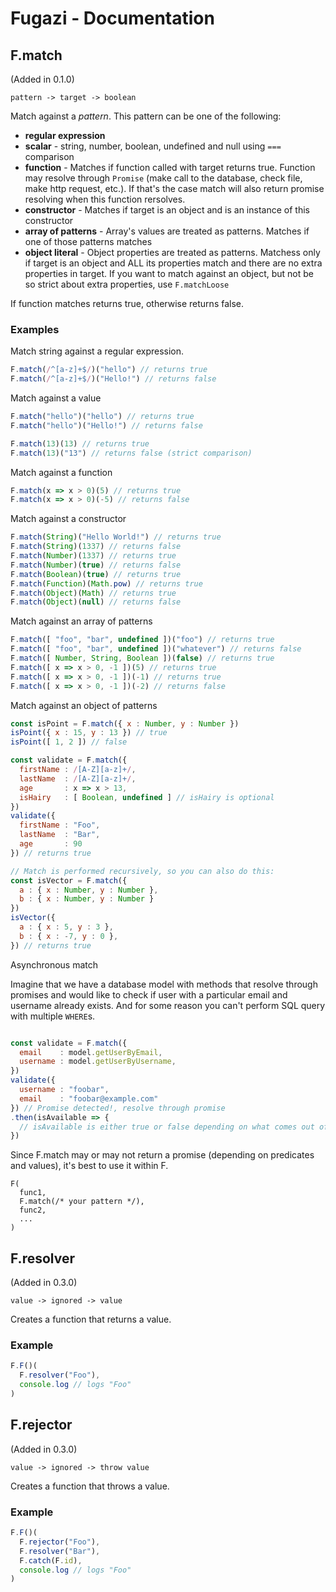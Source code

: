Fugazi - Documentation
================================================================================

## F.match

(Added in 0.1.0)

`pattern -> target -> boolean`

Match against a *pattern*. This pattern can be one of the following: 

 - **regular expression**
 - **scalar** - string, number, boolean, undefined and null using `===`
   comparison
 - **function** - Matches if function called with target returns true. Function
   may resolve through `Promise` (make call to the database, check file, make
   http request, etc.). If that's the case match will also return promise
   resolving when this function rersolves.
 - **constructor** - Matches if target is an object and is an instance of this
   constructor
 - **array of patterns** - Array's values are treated as patterns. Matches if one
   of those patterns matches
 - **object literal** - Object properties are treated as patterns. Matchess
   only if target is an object and ALL its properties match and there are no
   extra properties in target. If you want to match against an object, but not
   be so strict about extra properties, use `F.matchLoose`

If function matches returns true, otherwise returns false.
### Examples

Match string against a regular expression.
```js
F.match(/^[a-z]+$/)("hello") // returns true
F.match(/^[a-z]+$/)("Hello!") // returns false
```

Match against a value
```js
F.match("hello")("hello") // returns true
F.match("hello")("Hello!") // returns false

F.match(13)(13) // returns true
F.match(13)("13") // returns false (strict comparison)
```

Match against a function
```js
F.match(x => x > 0)(5) // returns true
F.match(x => x > 0)(-5) // returns false
```

Match against a constructor
```js
F.match(String)("Hello World!") // returns true
F.match(String)(1337) // returns false
F.match(Number)(1337) // returns true
F.match(Number)(true) // returns false
F.match(Boolean)(true) // returns true
F.match(Function)(Math.pow) // returns true
F.match(Object)(Math) // returns true
F.match(Object)(null) // returns false
```

Match against an array of patterns
```js
F.match([ "foo", "bar", undefined ])("foo") // returns true
F.match([ "foo", "bar", undefined ])("whatever") // returns false
F.match([ Number, String, Boolean ])(false) // returns true
F.match([ x => x > 0, -1 ])(5) // returns true
F.match([ x => x > 0, -1 ])(-1) // returns true
F.match([ x => x > 0, -1 ])(-2) // returns false
```

Match against an object of patterns
```js
const isPoint = F.match({ x : Number, y : Number })
isPoint({ x : 15, y : 13 }) // true
isPoint([ 1, 2 ]) // false

const validate = F.match({
  firstName : /[A-Z][a-z]+/,
  lastName  : /[A-Z][a-z]+/,
  age       : x => x > 13,
  isHairy   : [ Boolean, undefined ] // isHairy is optional
})
validate({
  firstName : "Foo",
  lastName  : "Bar",
  age       : 90
}) // returns true

// Match is performed recursively, so you can also do this:
const isVector = F.match({
  a : { x : Number, y : Number },
  b : { x : Number, y : Number }
})
isVector({
  a : { x : 5, y : 3 },
  b : { x : -7, y : 0 },
}) // returns true
```

Asynchronous match

Imagine that we have a database model with methods that resolve through
promises and would like to check if user with a particular email and username
already exists. And for some reason you can't perform SQL query with multiple
`WHERE`s.
```js

const validate = F.match({
  email    : model.getUserByEmail,
  username : model.getUserByUsername,
})
validate({
  username : "foobar",
  email    : "foobar@example.com"
}) // Promise detected!, resolve through promise
.then(isAvailable => {
  // isAvailable is either true or false depending on what comes out of model
})

```

Since F.match may or may not return a promise (depending on predicates and values), it's best to use it within F.

```
F(
  func1,
  F.match(/* your pattern */),
  func2,
  ...
)
```

## F.resolver

(Added in 0.3.0)

`value -> ignored -> value`

Creates a function that returns a value.

### Example
```js
F.F()(
  F.resolver("Foo"),
  console.log // logs "Foo"
)
```

## F.rejector

(Added in 0.3.0)

`value -> ignored -> throw value`

Creates a function that throws a value.

### Example
```js
F.F()(
  F.rejector("Foo"),
  F.resolver("Bar"),
  F.catch(F.id),
  console.log // logs "Foo"
)
